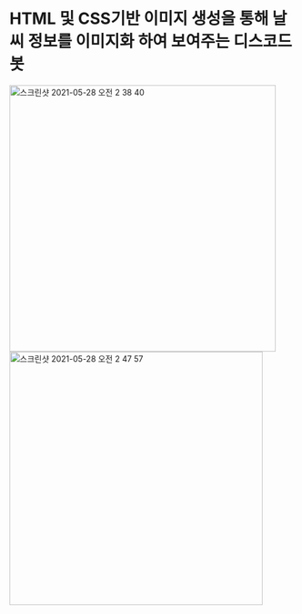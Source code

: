 # HTML 및 CSS기반 이미지 생성을 통해 날씨 정보를 이미지화 하여 보여주는 디스코드 봇

<img width="468" alt="스크린샷 2021-05-28 오전 2 38 40" src="https://user-images.githubusercontent.com/56998563/119873989-20069500-bf60-11eb-8d1a-6139eeaa9740.png">
<img width="445" alt="스크린샷 2021-05-28 오전 2 47 57" src="https://user-images.githubusercontent.com/56998563/119873997-2268ef00-bf60-11eb-9053-14aa1b9bb05a.png">

